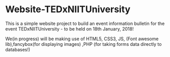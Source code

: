 # Website-TEDxNIITUniversity
This is a simple website project to build an event information bulletin for the event TEDxNIITUniversity - to be held on 18th January, 2018!

We(in progress) will be making use of HTML5, CSS3, JS, (Font awesome lib),fancybox(for displaying images) ,PHP (for taking forms data directly to databases!)

